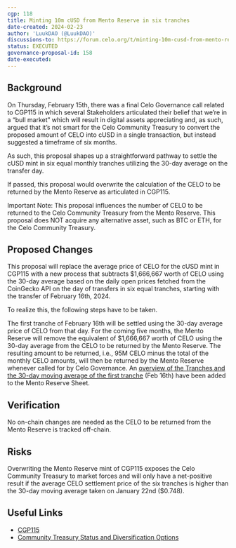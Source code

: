 ```yaml
---
cgp: 118
title: Minting 10m cUSD from Mento Reserve in six tranches
date-created: 2024-02-23
author: 'LuukDAO (@LuukDAO)'
discussions-to: https://forum.celo.org/t/minting-10m-cusd-from-mento-reserve-in-six-tranches/7458/1
status: EXECUTED
governance-proposal-id: 158
date-executed: 
---
```

 
## Background
On Thursday, February 15th, there was a final Celo Governance call related to CGP115 in which several Stakeholders articulated their belief that we’re in a “bull market” which will result in digital assets appreciating and, as such, argued that it’s not smart for the Celo Community Treasury to convert the proposed amount of CELO into cUSD in a single transaction, but instead suggested a timeframe of six months.

As such, this proposal shapes up a straightforward pathway to settle the cUSD mint in six equal monthly tranches utilizing the 30-day average on the transfer day.

If passed, this proposal would overwrite the calculation of the CELO to be returned by the Mento Reserve as articulated in CGP115.

Important Note: This proposal influences the number of CELO to be returned to the Celo Community Treasury from the Mento Reserve. This proposal does NOT acquire any alternative asset, such as BTC or ETH, for the Celo Community Treasury.
 
## Proposed Changes
This proposal will replace the average price of CELO for the cUSD mint in CGP115 with a new process that subtracts $1,666,667 worth of CELO using the 30-day average based on the daily open prices fetched from the CoinGecko API on the day of transfers in six equal tranches, starting with the transfer of February 16th, 2024.

To realize this, the following steps have to be taken.

The first tranche of February 16th will be settled using the 30-day average price of CELO from that day.
For the coming five months, the Mento Reserve will remove the equivalent of $1,666,667 worth of CELO using the 30-day average from the CELO to be returned by the Mento Reserve.
The resulting amount to be returned, i.e., 95M CELO minus the total of the monthly CELO amounts, will then be returned by the Mento Reserve whenever called for by Celo Governance.
An  [overview of the Tranches and the 30-day moving average of the first tranche](https://docs.google.com/spreadsheets/d/1C7AynpmqsY8zL-M8jZw6mbIMkj5JC21Zr-WWGwhI5wI/edit?usp=sharing) (Feb 16th) have been added to the Mento Reserve Sheet.

## Verification
No on-chain changes are needed as the CELO to be returned from the Mento Reserve is tracked off-chain. 

## Risks
Overwriting the Mento Reserve mint of CGP115 exposes the Celo Community Treasury to market forces and will only have a net-positive result if the average CELO settlement price of the six tranches is higher than the 30-day moving average taken on January 22nd ($0.748).

## Useful Links
- [CGP115](https://forum.celo.org/t/celo-governance-development-sprint-ahead-of-cel2/6742)
- [Community Treasury Status and Diversification Options](https://forum.celo.org/t/community-treasury-status-and-diversification-options/7451)

